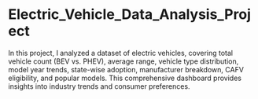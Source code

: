 # Electric_Vehicle_Data_Analysis_Project
In this project, I analyzed a dataset of electric vehicles, covering total vehicle count (BEV vs. PHEV), average range, vehicle type distribution, model year trends, state-wise adoption, manufacturer breakdown, CAFV eligibility, and popular models. This comprehensive dashboard provides insights into industry trends and consumer preferences.
